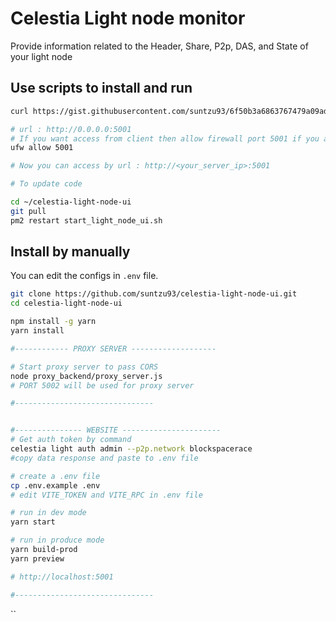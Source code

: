 # Celestia Light node monitor

Provide information related to the Header, Share, P2p, DAS, and State of your light node

## Use scripts to install and run

```bash
curl https://gist.githubusercontent.com/suntzu93/6f50b3a6863767479a09ad0cd2a190b4/raw/install_light_node_ui.sh | bash

# url : http://0.0.0.0:5001
# If you want access from client then allow firewall port 5001 if you are using ufw.
ufw allow 5001

# Now you can access by url : http://<your_server_ip>:5001

# To update code 

cd ~/celestia-light-node-ui
git pull
pm2 restart start_light_node_ui.sh

```

## Install by manually
You can edit the configs in `.env` file.

```bash
git clone https://github.com/suntzu93/celestia-light-node-ui.git
cd celestia-light-node-ui

npm install -g yarn
yarn install

#------------ PROXY SERVER -------------------

# Start proxy server to pass CORS
node proxy_backend/proxy_server.js
# PORT 5002 will be used for proxy server

#-------------------------------


#--------------- WEBSITE ----------------------
# Get auth token by command 
celestia light auth admin --p2p.network blockspacerace
#copy data response and paste to .env file

# create a .env file
cp .env.example .env
# edit VITE_TOKEN and VITE_RPC in .env file

# run in dev mode
yarn start

# run in produce mode
yarn build-prod
yarn preview

# http://localhost:5001

#-------------------------------
```

``
